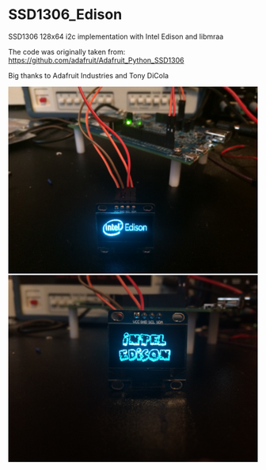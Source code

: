 # SSD1306_Edison
SSD1306 128x64 i2c implementation with Intel Edison and libmraa

The code was originally taken from:
https://github.com/adafruit/Adafruit_Python_SSD1306

Big thanks to Adafruit Industries and Tony DiCola

![Picture 1](/pictures/edison1.jpg)
![Picture 2](/pictures/edison2.jpg)
